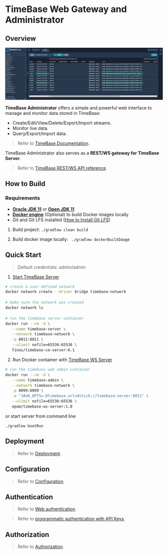 # TimeBase Web Gateway and Administrator

## Overview 

![](img/web-admin.png)

**TimeBase Administrator** offers a simple and powerful web interface to manage and monitor data stored in TimeBase:

* Create/Edit/View/Delete/Export/Import streams.
* Monitor live data.
* Query/Export/Import data.

> Refer to [TimeBase Documentation](https://kb.timebase.info/community/development/tools/Web%20Admin/admin_guide).

TimeBase Administrator also serves as a **REST/WS gateway for TimeBase Server**. 

> Refer to [TimeBase REST/WS API reference](https://webadmin.timebase.info/api/v0/docs/index.html).

## How to Build

### Requirements

* **[Oracle JDK 11](https://docs.oracle.com/javase/11/docs/technotes/guides/install/install_overview.html)** or **[Open JDK 11](https://adoptopenjdk.net/)**
* **[Docker engine](https://docs.docker.com/engine/installation/)** (Optional) to build Docker images locally
* Git and Git LFS installed ([How to Install Git LFS](https://docs.github.com/en/repositories/working-with-files/managing-large-files/installing-git-large-file-storage))
1. Build project:
    ```./gradlew clean build```   
    
2. Build docker image locally:
    ``` ./gradlew dockerBuildImage```

## Quick Start 

> Default credentials: admin/admin

1. [Start TimeBase Server](https://kb.timebase.info/community/overview/quick-start)
```bash
# create a user-defined network
docker network create --driver bridge timebase-network

# make sure the network was created
docker network ls

# run the timebase server container
docker run --rm -d \
   --name timebase-server \
   --network timebase-network \
   -p 8011:8011 \
   --ulimit nofile=65536:65536 \
   finos/timebase-ce-server:6.1
```
2. Run Docker container with [TimeBase WS Server](https://hub.docker.com/r/epam/timebase-ws-server)

```bash
# run the timebase web admin container
docker run --rm -d \
   --name timebase-admin \
   --network timebase-network \
   -p 8099:8099 \
   -e "JAVA_OPTS=-Dtimebase.url=dxtick://timebase-server:8011" \
   --ulimit nofile=65536:65536 \
   epam/timebase-ws-server:1.0
```
or start server from command line

```
./gradlew bootRun
```

## Deployment 

> Refer to [Deployment](https://github.com/epam/TimebaseWS/tree/main/guide/deployment.md).

## Configuration 

> Refer to [Configuration](https://github.com/epam/TimebaseWS/blob/main/guide/configuration.md).

## Authentication 

> Refer to [Web authentication](https://github.com/epam/TimebaseWS/blob/main/guide/authentication/web-auth.md).

> Refer to [programmatic authentication with API Keys](https://github.com/epam/TimebaseWS/blob/main/guide/authentication/api-keys.md).

## Authorization 

> Refer to [Authorization](https://github.com/epam/TimebaseWS/tree/main/guide/authorization/authorization.md).

